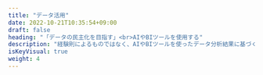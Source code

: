 ```yaml
---
title: "データ活用"
date: 2022-10-21T10:35:54+09:00
draft: false
heading: "「データの民主化を目指す」<br>AIやBIツールを使用する"
description: "経験則によるものではなく、AIやBIツールを使ったデータ分析結果に基づく意思決定を行います。小さなデータから検証と修正を重ね、徐々に拡大することで社内にシステムが定着。全社横断的なデータ活用で、経営課題の解決につながります。"
isKeyVisual: true
weight: 4
---
```


